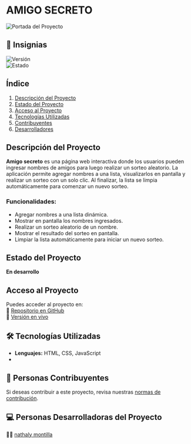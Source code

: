 # AMIGO SECRETO  

![Portada del Proyecto](portada.png)  

## 🏅 Insignias  
![Versión](https://img.shields.io/badge/version-1.0-blue)  
![Estado](https://img.shields.io/badge/estado-en%20desarrollo-yellow)  

##  Índice  
1. [Descripción del Proyecto](#descripción-del-proyecto)  
2. [Estado del Proyecto](#estado-del-proyecto)   
3. [Acceso al Proyecto](#acceso-al-proyecto)  
4. [Tecnologías Utilizadas](#tecnologías-utilizadas)  
5. [Contribuyentes](#personas-contribuyentes)  
6. [Desarrolladores](#personas-desarrolladoras-del-proyecto)  


##  Descripción del Proyecto  
**Amigo secreto** es una página web interactiva donde los usuarios pueden ingresar nombres de amigos para luego realizar un sorteo aleatorio. La aplicación permite agregar nombres a una lista, visualizarlos en pantalla y realizar un sorteo con un solo clic. Al finalizar, la lista se limpia automáticamente para comenzar un nuevo sorteo.  

###  **Funcionalidades:**  
- Agregar nombres a una lista dinámica.  
- Mostrar en pantalla los nombres ingresados.  
- Realizar un sorteo aleatorio de un nombre.  
- Mostrar el resultado del sorteo en pantalla.  
- Limpiar la lista automáticamente para iniciar un nuevo sorteo.  

## Estado del Proyecto  
  **En desarrollo**  
##  Acceso al Proyecto  
Puedes acceder al proyecto en:  
🔗 [Repositorio en GitHub](https://github.com/nathaly93/challenge-amigo-secreto_esp-main)  
🔗 [Versión en vivo](https://tu-proyecto.com)  

## 🛠 Tecnologías Utilizadas  
-  **Lenguajes:** HTML, CSS, JavaScript
- 
## 🤝 Personas Contribuyentes  
Si deseas contribuir a este proyecto, revisa nuestras [normas de contribución](CONTRIBUTING.md).  

## 💻 Personas Desarrolladoras del Proyecto  
👩‍💻 [nathaly montilla](https://github.com/nathaly93)  


